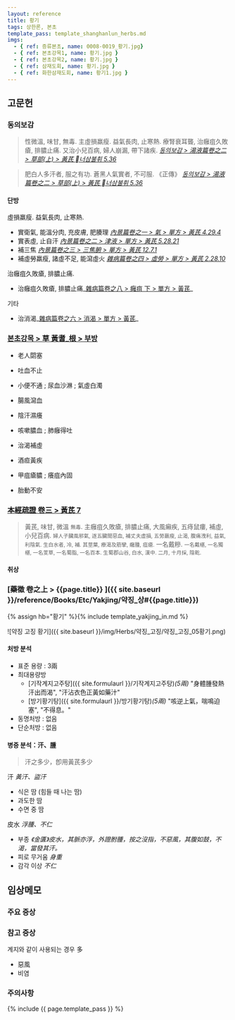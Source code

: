 ```yaml
---
layout: reference
title: 황기
tags: 상한론, 본초
template_pass: template_shanghanlun_herbs.md
imgs:
  - { ref: 증류본초, name: 0008-0019_황기.jpg}
  - { ref: 본초강목1, name: 황기.jpg }
  - { ref: 본초강목2, name: 황기.jpg }
  - { ref: 삼재도회, name: 황기.jpg }
  - { ref: 화한삼재도회, name: 황기1.jpg }
---
```


## 고문헌


### 동의보감

> 性微溫, 味甘, 無毒. 主虛損羸瘦. 益氣長肉, 止寒熱. 療腎衰耳聾, 治癰疽久敗瘡, 排膿止痛. 又治小兒百病, 婦人崩漏, 帶下諸疾. _[동의보감 > 湯液篇卷之二 > 草部(上) >  黃芪 너삼불휘 5.36 ](https://mediclassics.kr/books/8/volume/21/#content_1431)_

> 肥白人多汗者, 服之有功. 蒼黑人氣實者, 不可服. 《正傳》 _[동의보감 > 湯液篇卷之二 > 草部(上) >  黃芪 너삼불휘 5.36 ](https://mediclassics.kr/books/8/volume/21/#content_1431)_

#### 단방

虛損羸瘦. 益氣長肉, 止寒熱.
* 實衛氣, 能溫分肉, 充皮膚, 肥腠理 _[內景篇卷之一 > 氣 > 單方 >  黃芪 4.29.4](https://mediclassics.kr/books/8/volume/1/#content_806)_
* 實表虛, 止自汗 _[內景篇卷之二 > 津液 > 單方 >  黃芪 5.28.21](https://mediclassics.kr/books/8/volume/2/#content_1036)_
* 補三焦 _[內景篇卷之三 > 三焦腑 > 單方 >  黃芪 12.7.1](https://mediclassics.kr/books/8/volume/3/#content_1057)_
* 補虛勞羸瘦, 諸虛不足, 能瀉虛火 _[雜病篇卷之四 > 虛勞 > 單方 >  黃芪 2.28.10](https://mediclassics.kr/books/8/volume/12/#content_1084)_

治癰疽久敗瘡, 排膿止痛.
* 治癰疽久敗瘡, 排膿止痛_[雜病篇卷之八 > 癰疽 下 > 單方 > 黃芪](https://mediclassics.kr/books/8/volume/16#content_381)_

기타
* 治消渴_[雜病篇卷之六 > 消渴 > 單方 > 黃芪](https://mediclassics.kr/books/8/volume/14#content_1122)_

### [본초강목 > 草	黃耆_根 > 부방]()

* 老人閟塞
* 吐血不止
* 小便不通 ; 尿血沙淋 ; 氣虛白濁
* 腸風瀉血
* 陰汗濕癢

* 咳嗽膿血 ; 肺癰得吐
* 治渴補虛
* 酒疸黃疾
* 甲疽瘡膿 ; 癢疽內固

* 胎動不安


### [本經疏證 卷三 > 黃芪 7](https://mediclassics.kr/books/154/volume/3/#content_68)

> 黃芪, 味甘, 微溫 <small>無毒</small>. 主癰疽久敗瘡, 排膿止痛, 大風癩疾, 五痔鼠瘻, 補虛, 小兒百病. <small>婦人子臟風邪氣, 逐五臟間惡血, 補丈夫虛損, 五勞羸瘦, 止渴, 腹痛洩利, 益氣, 利陰氣. 生白水者, 冷, 補. 其莖葉, 療渴及筋攣, 癰腫, 疽瘡.</small> 一名戴糝. <small>一名戴椹, 一名獨椹, 一名芰草, 一名蜀脂, 一名百本. 生蜀郡山谷, 白水, 漢中. 二月, 十月採, 陰乾.</small>

#### 취상





### [藥徵 卷之上 > {{page.title}} ]({{ site.baseurl }}/reference/Books/Etc/Yakjing/약징_상#{{page.title}})

{% assign hb="황기" %}{% include template_yakjing_in.md %}

![약징 고징 황기]({{ site.baseurl }}/img/Herbs/약징_고징/약징_고징_05황기.png)


#### 처방 분석

* 표준 용량 : 3兩
* 최대용량방
  - [기작계지고주탕]({{ site.formulaurl }}/기작계지고주탕)_(5兩)_ "身體腫發熱汗出而渴", "汗沾衣色正黃如藥汁"
  - [방기황기탕]({{ site.formulaurl }}/방기황기탕)_(5兩)_ "咳逆上氣，喘鳴迫塞", "不得息。"
* 동명처방 : 없음
* 단순처방 : 없음

#### 병증 분석：汗、腫

> 汗之多少，卽用黃芪多少

汗 _黃汗、盜汗_
* 식은 땀 (힘들 때 나는 땀)
* 과도한 땀
* 수면 중 땀

皮水 _浮腫、不仁_
* 부종 _《金匱》皮水，其脈亦浮，外證胕腫，按之沒指，不惡風，其腹如鼓，不渴，當發其汗。_
* 피로 무거움 _身重_
* 감각 이상 _不仁_




## 임상메모




### 주요 증상



### 참고 증상

계지와 같이 사용되는 경우 多
* 惡風
* 비염

### 주의사항





{% include {{ page.template_pass }} %}
